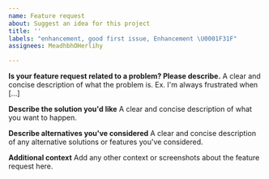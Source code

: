```yaml
---
name: Feature request
about: Suggest an idea for this project
title: ''
labels: "enhancement, good first issue, Enhancement \U0001F31F"
assignees: MeadhbhOHerlihy

---
```


**Is your feature request related to a problem? Please describe.**
A clear and concise description of what the problem is. Ex. I'm always frustrated when [...]

**Describe the solution you'd like**
A clear and concise description of what you want to happen.

**Describe alternatives you've considered**
A clear and concise description of any alternative solutions or features you've considered.

**Additional context**
Add any other context or screenshots about the feature request here.
